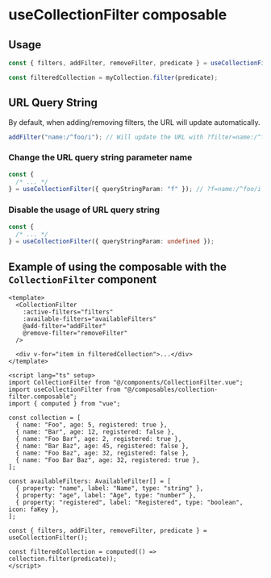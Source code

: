 # useCollectionFilter composable

## Usage

```typescript
const { filters, addFilter, removeFilter, predicate } = useCollectionFilter();

const filteredCollection = myCollection.filter(predicate);
```

## URL Query String

By default, when adding/removing filters, the URL will update automatically.

```typescript
addFilter("name:/^foo/i"); // Will update the URL with ?filter=name:/^foo/i
```

### Change the URL query string parameter name

```typescript
const {
  /* ... */
} = useCollectionFilter({ queryStringParam: "f" }); // ?f=name:/^foo/i
```

### Disable the usage of URL query string

```typescript
const {
  /* ... */
} = useCollectionFilter({ queryStringParam: undefined });
```

## Example of using the composable with the `CollectionFilter` component

```vue
<template>
  <CollectionFilter
    :active-filters="filters"
    :available-filters="availableFilters"
    @add-filter="addFilter"
    @remove-filter="removeFilter"
  />

  <div v-for="item in filteredCollection">...</div>
</template>

<script lang="ts" setup>
import CollectionFilter from "@/components/CollectionFilter.vue";
import useCollectionFilter from "@/composables/collection-filter.composable";
import { computed } from "vue";

const collection = [
  { name: "Foo", age: 5, registered: true },
  { name: "Bar", age: 12, registered: false },
  { name: "Foo Bar", age: 2, registered: true },
  { name: "Bar Baz", age: 45, registered: false },
  { name: "Foo Baz", age: 32, registered: false },
  { name: "Foo Bar Baz", age: 32, registered: true },
];

const availableFilters: AvailableFilter[] = [
  { property: "name", label: "Name", type: "string" },
  { property: "age", label: "Age", type: "number" },
  { property: "registered", label: "Registered", type: "boolean", icon: faKey },
];

const { filters, addFilter, removeFilter, predicate } = useCollectionFilter();

const filteredCollection = computed(() => collection.filter(predicate));
</script>
```
